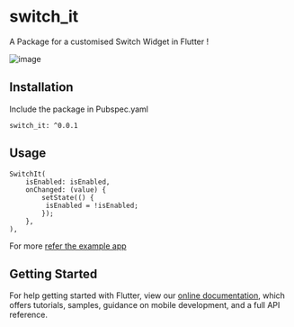 # switch_it

A Package for a customised Switch Widget in Flutter !

![image](https://user-images.githubusercontent.com/31410839/81827093-0d3c4080-9556-11ea-8cf7-e0c59c822c38.png)

## Installation
Include the package in Pubspec.yaml

```switch_it: ^0.0.1 ```

## Usage

```
SwitchIt(
    isEnabled: isEnabled,
    onChanged: (value) {
        setState(() {
         isEnabled = !isEnabled;
        });
    },
),
```

For more [refer the example app](https://github.com/maheshmnj/switch_it/tree/master/example)
## Getting Started

For help getting started with Flutter, view our 
[online documentation](https://flutter.dev/docs), which offers tutorials, 
samples, guidance on mobile development, and a full API reference.

